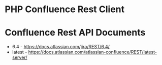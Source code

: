 # PHP Confluence Rest Client

# Confluence Rest API Documents
* 6.4 - https://docs.atlassian.com/jira/REST/6.4/
* latest - https://docs.atlassian.com/atlassian-confluence/REST/latest-server/